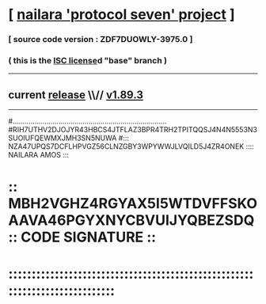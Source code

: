
# [ [nailara 'protocol seven' project](http://nailara.network/) ]

### [ source code version : ZDF7DUOWLY-3975.0 ]

### ( this is the [ISC license](license)d "base" branch )
---
## current [release](https://github.com/nailara-technologies/protocol-7/releases) \\\\// [v1.89.3](https://github.com/nailara-technologies/protocol-7/releases/tag/v1.89.3)
---
#.............................................................................
#RIH7UTHV2DJOJYR43HBCS4JTFLAZ3BPR4TRH2TPITQQSJ4N4N5553N3SUOIUFQEWMXJMH3SN5NUWA
#::: NZA47UPQS7DCFLHPVGZ56CLNZGBY3WPYWWJLVQILD5J4ZR4ONEK :::: NAILARA AMOS :::
# :: MBH2VGHZ4RGYAX5I5WTDVFFSKOAAVA46PGYXNYCBVUIJYQBEZSDQ :: CODE SIGNATURE ::
# ::::::::::::::::::::::::::::::::::::::::::::::::::::::::::::::::::::::::::::

